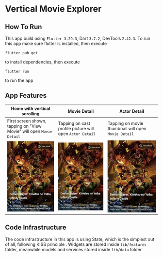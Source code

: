 # Vertical Movie Explorer

## How To Run

This app build using `Flutter 3.29.3`, Dart `3.7.2`, DevTools `2.42.3`. To run this app make sure flutter is installed, then execute

```
flutter pub get
```

to install dependencies, then execute

```
flutter run
```

to run the app

## App Features

| Home with vertical scrolling                                         | Movie Detail                                             | Actor Detail                                        |
| -------------------------------------------------------------------- | -------------------------------------------------------- | --------------------------------------------------- |
| First screen shown, tapping on "View Movie" will open `Movie Detail` | Tapping on cast profile picture will open `Actor Detail` | Tapping on movie thumbnail will open `Movie Detail` |
| ![home](screenshot/home.jpg)                                         | ![movie](screenshot/home.jpg)                            | ![actor](screenshot/home.jpg)                       |

## Code Infrastructure

The code infrastructure in this app is using State, which is the simplest out of all, following KISS principle . Widgets are stored inside `lib/features` folder, meanwhile models and services stored inside `lib/data` folder
